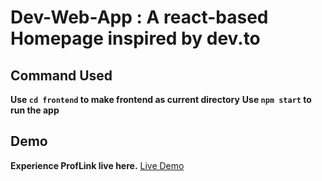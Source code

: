 # Dev-Web-App : A react-based Homepage inspired by dev.to
## Command Used
**Use `cd frontend` to make frontend as current directory**
**Use `npm start` to run the app**
## Demo
**Experience ProfLink live here.**
[Live Demo](https://utkarshsinha121.github.io/Dev-Web-App/)


